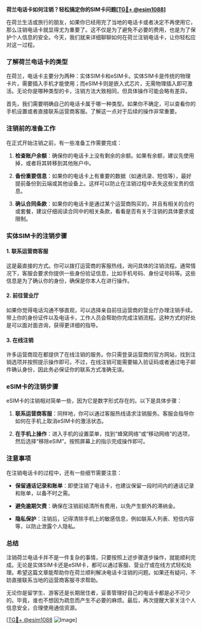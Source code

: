 **荷兰电话卡如何注销？轻松搞定你的SIM卡问题[[TG💪+ @esim1088](https://t.me/s/esim1088)]**

在荷兰生活或旅行的朋友，如果你已经用完了当地的电话卡或者决定不再使用它，那么注销电话卡就显得尤为重要了。这不仅是为了避免不必要的费用，也是为了保护个人信息的安全。今天，我们就来详细聊聊如何在荷兰注销电话卡，让你轻松应对这一过程。

### 了解荷兰电话卡的类型

在荷兰，电话卡主要分为两种：实体SIM卡和eSIM卡。实体SIM卡是传统的物理卡片，需要插入手机才能使用；而eSIM卡则是嵌入式芯片，无需物理插入即可激活。无论你是哪种类型的卡，注销方法大致相同，但具体操作可能会略有差异。

首先，我们需要明确自己的电话卡属于哪一种类型。如果你不确定，可以查看你的手机设置或者直接联系运营商客服。了解这一点对于后续的操作非常重要。

### 注销前的准备工作

在正式开始注销之前，有一些准备工作需要完成：

1. **检查账户余额**：确保你的电话卡上没有剩余的余额。如果有余额，建议先使用掉，或者将其转移到其他账户中。
   
2. **备份重要信息**：如果你的电话卡上有重要的数据（如通讯录、短信等），最好提前备份到云端或其他设备上。这样可以防止在注销过程中丢失这些宝贵的信息。

3. **确认合同条款**：如果你的电话卡是通过某个运营商购买的，并且有相关的合约或套餐，建议仔细阅读合同中的相关条款，看看是否有关于注销的具体要求或限制。

### 实体SIM卡的注销步骤

#### 1. 联系运营商客服

这是最直接的方式。你可以拨打运营商的客服热线，询问具体的注销流程。通常情况下，客服会要求你提供一些身份验证信息，比如手机号码、身份证号码等。这些信息是为了确认你的身份，确保是你本人在进行操作。

#### 2. 前往营业厅

如果你觉得电话沟通不够直观，可以选择亲自前往运营商的营业厅办理注销手续。带上你的身份证件以及电话卡，工作人员会帮助你完成注销流程。这种方式的好处是可以面对面咨询，获得更详细的指导。

#### 3. 在线注销

许多运营商现在都提供了在线注销的服务。你只需登录运营商的官方网站，找到注销选项并按照提示操作即可。不过，在线注销可能需要输入验证码或者通过电子邮件确认身份，因此务必保证你的联系方式准确无误。

### eSIM卡的注销步骤

eSIM卡的注销相对简单一些，因为它是数字形式存在的。以下是具体步骤：

1. **联系运营商客服**：同样地，你可以通过客服热线请求注销服务。客服会指导你如何在手机上取消eSIM卡的激活状态。

2. **在手机上操作**：进入手机的设置菜单，找到“蜂窝网络”或“移动网络”的选项，然后选择“移除eSIM”。按照屏幕上的指示完成操作即可。

### 注意事项

在注销电话卡的过程中，还有一些细节需要注意：

- **保留通话记录和账单**：即使注销了电话卡，也建议保留一段时间内的通话记录和账单，以备不时之需。
  
- **避免逾期欠费**：确保在注销前结清所有费用，以免产生额外的滞纳金。

- **隐私保护**：注销后，记得清除手机上的敏感信息，例如联系人列表、短信内容等，以防止泄露个人隐私。

### 总结

注销荷兰电话卡并不是一件复杂的事情，只要按照上述步骤逐步操作，就能顺利完成。无论是实体SIM卡还是eSIM卡，都可以通过客服、营业厅或在线方式轻松处理。希望这篇文章能帮助你在荷兰顺利解决电话卡注销的问题。如果还有疑问，不妨直接联系当地的运营商客服寻求帮助。

无论你是留学生、游客还是长期居住者，妥善管理好自己的电话卡都是必不可少的。毕竟，谁也不想因为疏忽而产生不必要的麻烦。最后，再次提醒大家关注个人信息安全，合理使用通信资源。

[[TG💪+ @esim1088](https://t.me/s/esim1088) ![Image](https://i.postimg.cc/4NQfJmqS/Snipaste-2025-05-13-00-14-12.png)]